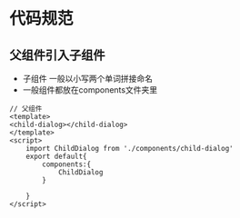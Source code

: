 # 代码规范

## 父组件引入子组件

+ 子组件 一般以小写两个单词拼接命名
+ 一般组件都放在components文件夹里

```vue
// 父组件
<template>
<child-dialog></child-dialog>
</template>
<script>
    import ChildDialog from './components/child-dialog'
    export default{
        components:{
            ChildDialog
        }
        
    }
</script>
```

